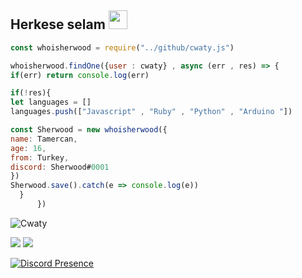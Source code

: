 ## Herkese selam <img src="https://cdn.discordapp.com/emojis/840877248331382836.gif?v=1" width="30px">

```js
const whoisherwood = require("../github/cwaty.js")

whoisherwood.findOne({user : cwaty} , async (err , res) => {
if(err) return console.log(err)

if(!res){
let languages = []
languages.push(["Javascript" , "Ruby" , "Python" , "Arduino "])

const Sherwood = new whoisherwood({
name: Tamercan,
age: 16,
from: Turkey,
discord: Sherwood#0001
})
Sherwood.save().catch(e => console.log(e))
  }
      })
```

<img src="https://komarev.com/ghpvc/?username=Cwaty&label=Ziyaretçi%20Sayısı&color=3bb94e" alt="Cwaty"/>
<link rel="stylesheet" href="https://maxcdn.bootstrapcdn.com/font-awesome/4.4.0/css/font-awesome.min.css">

<p align="left">
<a href="https://instagram.com/tamercwn" target"blank_"><img src="https://img.shields.io/badge/INSTAGRAM%20-0e0101.svg?&style=for-the-badge&logo=instagram&logoColor=white"></a>
<a href="https://open.spotify.com/user/tbegsqrmhkkopy8rtuwxr3x0w" target"blank_"><img src="https://img.shields.io/badge/Spotify%20-0e0101.svg?&style=for-the-badge&logo=spotify&logoColor=white"></a>
 

[![Discord Presence](https://lanyard-profile-readme.vercel.app/api/338768594899042304?theme=dark&bg=0e0101&animated=false&hideDiscrim=false&borderRadius=30px)](https://discord.com/users/338768594899042304)


